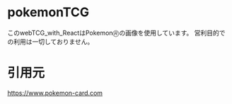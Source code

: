 # pokemonTCG
このwebTCG_with_ReactはPokemon🄬の画像を使用しています。
営利目的での利用は一切しておりません。

# 引用元
https://www.pokemon-card.com
